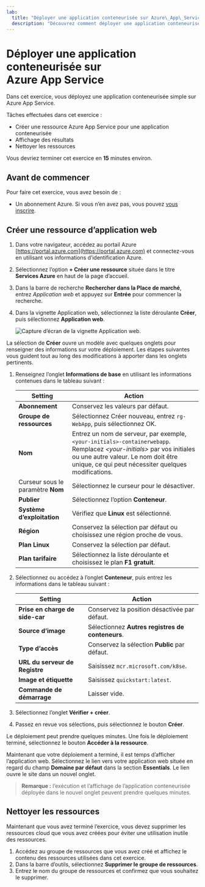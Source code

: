 ```yaml
---
lab:
  title: "Déployer une application conteneurisée sur Azure\_App\_Service"
  description: "Découvrez comment déployer une application conteneurisée sur Azure\_App\_Service."
---
```


# Déployer une application conteneurisée sur Azure App Service

Dans cet exercice, vous déployez une application conteneurisée simple sur Azure App Service. 

Tâches effectuées dans cet exercice :

* Créer une ressource Azure App Service pour une application conteneurisée
* Affichage des résultats
* Nettoyer les ressources

Vous devriez terminer cet exercice en **15** minutes environ.

## Avant de commencer

Pour faire cet exercice, vous avez besoin de :

* Un abonnement Azure. Si vous n’en avez pas, vous pouvez [vous inscrire](https://azure.microsoft.com/).

## Créer une ressource d’application web

1. Dans votre navigateur, accédez au portail Azure [https://portal.azure.com](https://portal.azure.com) et connectez-vous en utilisant vos informations d’identification Azure.
1. Sélectionnez l’option **+ Créer une ressource** située dans le titre **Services Azure** en haut de la page d’accueil. 
1. Dans la barre de recherche **Rechercher dans la Place de marché**, entrez *Application web* et appuyez sur **Entrée** pour commencer la recherche.
1. Dans la vignette Application web, sélectionnez la liste déroulante **Créer**, puis sélectionnez **Application web**.

    ![Capture d’écran de la vignette Application web.](./media/01/create-web-app-tile.png)

La sélection de **Créer** ouvre un modèle avec quelques onglets pour renseigner des informations sur votre déploiement. Les étapes suivantes vous guident tout au long des modifications à apporter dans les onglets pertinents.

1. Renseignez l’onglet **Informations de base** en utilisant les informations contenues dans le tableau suivant :

    | Setting | Action |
    |--|--|
    | **Abonnement** | Conservez les valeurs par défaut. |
    | **Groupe de ressources** | Sélectionnez Créer nouveau, entrez `rg-WebApp`, puis sélectionnez OK. |
    | **Nom** | Entrez un nom de serveur, par exemple, `<your-initials>-containerwebapp`. Remplacez *\<your-initials>* par vos initiales ou une autre valeur. Le nom doit être unique, ce qui peut nécessiter quelques modifications. |
    | Curseur sous le paramètre **Nom** | Sélectionnez le curseur pour le désactiver. |
    | **Publier** | Sélectionnez l’option **Conteneur**. |
    | **Système d’exploitation** | Vérifiez que **Linux** est sélectionné. |
    | **Région** | Conservez la sélection par défaut ou choisissez une région proche de vous. |
    | **Plan Linux** | Conservez la sélection par défaut. |
    | **Plan tarifaire** | Sélectionnez la liste déroulante et choisissez le plan **F1 gratuit**. |

1. Sélectionnez ou accédez à l’onglet **Conteneur**, puis entrez les informations dans le tableau suivant :

    | Setting | Action |
    |--|--|
    | **Prise en charge de side-car** | Conservez la position désactivée par défaut. |
    | **Source d’image** | Sélectionnez **Autres registres de conteneurs**. |
    | **Type d’accès** | Conservez la sélection **Public** par défaut. |
    | **URL du serveur de Registre** | Saisissez `mcr.microsoft.com/k8se`. |
    | **Image et étiquette** | Saisissez `quickstart:latest`. |
    | **Commande de démarrage** | Laisser vide. |

1. Sélectionnez l’onglet **Vérifier + créer**.
1. Passez en revue vos sélections, puis sélectionnez le bouton **Créer**.

Le déploiement peut prendre quelques minutes. Une fois le déploiement terminé, sélectionnez le bouton **Accéder à la ressource**.

Maintenant que votre déploiement a terminé, il est temps d’afficher l’application web. Sélectionnez le lien vers votre application web située en regard du champ **Domaine par défaut** dans la section **Essentials**. Le lien ouvre le site dans un nouvel onglet.

>**Remarque :** l’exécution et l’affichage de l’application conteneurisée déployée dans le nouvel onglet peuvent prendre quelques minutes.

## Nettoyer les ressources

Maintenant que vous avez terminé l’exercice, vous devez supprimer les ressources cloud que vous avez créées pour éviter une utilisation inutile des ressources.

1. Accédez au groupe de ressources que vous avez créé et affichez le contenu des ressources utilisées dans cet exercice.
1. Dans la barre d’outils, sélectionnez **Supprimer le groupe de ressources**.
1. Entrez le nom du groupe de ressources et confirmez que vous souhaitez le supprimer.

